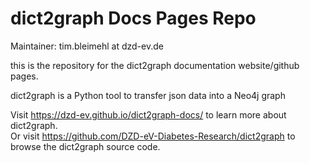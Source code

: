 # dict2graph Docs Pages Repo

Maintainer: tim.bleimehl at dzd-ev.de

this is the repository for the dict2graph documentation website/github pages.

dict2graph is a Python tool to transfer json data into a Neo4j graph

Visit https://dzd-ev.github.io/dict2graph-docs/ to learn more about dict2graph.  
Or visit https://github.com/DZD-eV-Diabetes-Research/dict2graph to browse the dict2graph source code.
